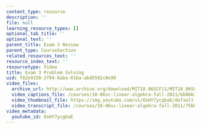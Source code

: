 ```yaml
---
content_type: resource
description: ''
file: null
learning_resource_types: []
optional_tab_title: ''
optional_text: ''
parent_title: Exam 3 Review
parent_type: CourseSection
related_resources_text: ''
resource_index_text: ''
resourcetype: Video
title: Exam 3 Problem Solving
uid: f82e9158-2f94-8aba-01ba-abd5502c6e99
video_files:
  archive_url: http://www.archive.org/download/MIT18.06SCF11/MIT18_06SC_110714_D2_300k.mp4
  video_captions_file: /courses/18-06sc-linear-algebra-fall-2011/bb0bb32a8bfa5e6a9d6d53331a846cad_OsHY7ycgbaE.vtt
  video_thumbnail_file: https://img.youtube.com/vi/OsHY7ycgbaE/default.jpg
  video_transcript_file: /courses/18-06sc-linear-algebra-fall-2011/75b06674c5c0542b51d73280140fbce0_OsHY7ycgbaE.pdf
video_metadata:
  youtube_id: OsHY7ycgbaE
---
```

